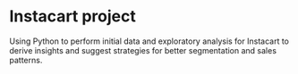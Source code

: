 # Instacart project
Using Python to perform initial data and exploratory analysis for Instacart to derive insights and suggest strategies for better segmentation and sales patterns.
